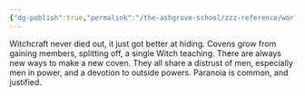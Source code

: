 ```yaml
---
{"dg-publish":true,"permalink":"/the-ashgrove-school/zzz-reference/world-factions/the-covens/"}
---
```


Witchcraft never died out, it just got better at hiding. Covens grow from gaining members, splitting off, a single Witch teaching. There are always new ways to make a new coven. They all share a distrust of men, especially men in power, and a devotion to outside powers. Paranoia is common, and justified.
